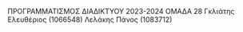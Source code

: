 ΠΡΟΓΡΑΜΜΑΤΙΣΜΟΣ ΔΙΑΔΙΚΤΥΟΥ 2023-2024
ΟΜΑΔΑ 28
Γκλιάτης Ελευθέριος (1066548)​
Λελάκης Πάνος (1083712)
